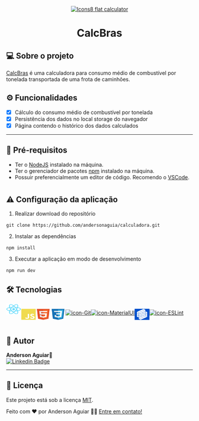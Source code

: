 <p align="center">
 <a title="Icons8, MIT &lt;http://opensource.org/licenses/mit-license.php&gt;, via Wikimedia Commons" href="https://commons.wikimedia.org/wiki/File:Icons8_flat_calculator.svg"><img width="100" alt="Icons8 flat calculator" src="https://upload.wikimedia.org/wikipedia/commons/thumb/7/71/Icons8_flat_calculator.svg/512px-Icons8_flat_calculator.svg.png"></a>
</p>

[circleci-image]: https://img.shields.io/circleci/build/github/nestjs/nest/master?token=abc123def456
[circleci-url]: https://circleci.com/gh/nestjs/nest

# <p align="center">CalcBras</p>

## 💻 Sobre o projeto

[CalcBras](https://calcbras.netlify.app/) é uma calculadora para consumo médio de combustível por tonelada transportada de uma frota de caminhões.

## ⚙️ Funcionalidades

- [x] Cálculo do consumo médio de combustível por tonelada
- [x] Persistência dos dados no local storage do navegador
- [x] Página contendo o histórico dos dados calculados
---

## :construction: Pré-requisitos
- Ter o [NodeJS](https://nodejs.org/en/) instalado na máquina.
- Ter o gerenciador de pacotes [npm](https://www.npmjs.com/) instalado na máquina.
- Possuir preferencialmente um editor de código. Recomendo o [VSCode](https://code.visualstudio.com/).
#

## :warning: Configuração da aplicação

1) Realizar download do repositório 
```
git clone https://github.com/andersonaguia/calculadora.git
```
2) Instalar as dependências 
```
npm install
``` 
3) Executar a aplicação em modo de desenvolvimento
```
npm run dev
```

## 🛠 Tecnologias

<div align=center> 
<div style="display: flex; align-items: flex-start;">
<a href="https://pt-br.reactjs.org/" target="blank"><img src="https://raw.githubusercontent.com/devicons/devicon/master/icons/react/react-original.svg" align="center" alt="icon-React" height="30" width="40" /></a>

<a href="https://developer.mozilla.org/pt-BR/docs/Web/JavaScript" target="blank"><img src="https://raw.githubusercontent.com/devicons/devicon/master/icons/javascript/javascript-plain.svg" align="center" alt="icon-JavaScript" height="30" width="40" /></a>

<a href="https://developer.mozilla.org/en-US/docs/Glossary/HTML5" target="blank"><img src="https://raw.githubusercontent.com/devicons/devicon/master/icons/html5/html5-original.svg" align="center" alt="icon-Html5" height="30" width="40" /></a>

<a href="https://developer.mozilla.org/pt-BR/docs/Web/CSS" target="blank"><img src="https://raw.githubusercontent.com/devicons/devicon/master/icons/css3/css3-original.svg" align="center" alt="icon-CSS3" height="30" width="40" /></a>

<a href="https://git-scm.com/" target="blank"><img src="https://cdn.jsdelivr.net/gh/devicons/devicon/icons/git/git-original.svg" align="center" alt="icon-Git" height="30" width="40" /></a>

<a href="https://mui.com/" target="blank"><img src="https://cdn.jsdelivr.net/gh/devicons/devicon/icons/materialui/materialui-original.svg" align="center" alt="icon-MaterialUI" height="30" width="40" /></a>

<a href="https://formik.org/" target="blank"><img src="./public/formik.svg" align="center" alt="icon-Formik" height="30" width="40" /></a>          

<a href="https://eslint.org/" target="blank"><img src="https://cdn.jsdelivr.net/gh/devicons/devicon/icons/eslint/eslint-original.svg" align="center" alt="icon-ESLint" height="30" width="40" /></a>
</div>
</div>

## 🦸 Autor
 <b>Anderson Aguiar</b>🚀
 <br />
[![Linkedin Badge](https://img.shields.io/badge/LinkedIn-0077B5?style=for-the-badge&logo=linkedin&logoColor=white&link=https://www.linkedin.com/in/andersonlaguiar/)](https://www.linkedin.com/in/andersonlaguiar/) 

---

## 📝 Licença

Este projeto está sob a licença [MIT](./LICENSE).

Feito com ❤️ por Anderson Aguiar 👋🏽 [Entre em contato!](https://www.linkedin.com/in/andersonlaguiar/)